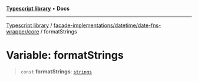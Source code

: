 [**Typescript library**](../../../../../index.md) • **Docs**

***

[Typescript library](../../../../../modules.md) / [facade-implementations/datetime/date-fns-wrapper/core](../index.md) / formatStrings

# Variable: formatStrings

> `const` **formatStrings**: [`strings`](../../../../../types/core/type-aliases/strings.md)
